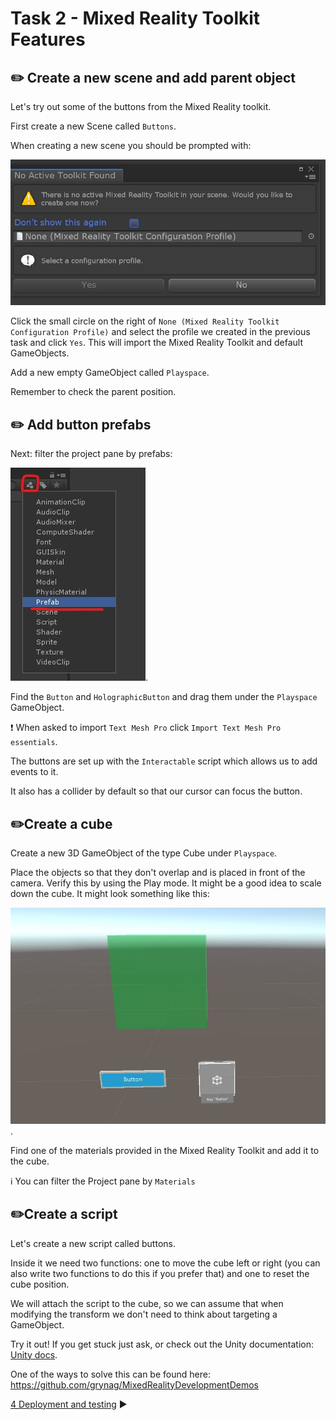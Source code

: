 # Task 2 - Mixed Reality Toolkit Features

## ✏️ Create a new scene and add parent object

Let's try out some of the buttons from the Mixed Reality toolkit.

First create a new Scene called `Buttons`.

When creating a new scene you should be prompted with: 

![add mrtk](Screenshots/addMRTK.jpg)

Click the small circle on the right of `None (Mixed Reality Toolkit Configuration Profile)` and select the profile we created in the previous task and click `Yes`. This will import the Mixed Reality Toolkit and default GameObjects. 

Add a new empty GameObject called `Playspace`.

 Remember to check the parent position.

## ✏️ Add button prefabs

Next: filter the project pane by prefabs:

![Filter](Screenshots/prefabfilter.jpg).

Find the `Button` and `HolographicButton` and drag them under the `Playspace` GameObject.

❗️ When asked to import `Text Mesh Pro` click `Import Text Mesh Pro essentials`.

The buttons are set up with the `Interactable` script which allows us to add events to it.

It also has a collider by default so that our cursor can focus the button.

## ✏️Create a cube
Create a new 3D GameObject of the type Cube under `Playspace`.

Place the objects so that they don't overlap and is placed in front of the camera. Verify this by using the Play mode. It might be a good idea to scale down the cube. It might look something like this: 

![Filter](Screenshots/buttonex.jpg).

Find one of the materials provided in the Mixed Reality Toolkit and add it to the cube. 

ℹ️ You can filter the Project pane by `Materials`

## ✏️Create a script
Let's create a new script called buttons.

Inside it we need two functions: one to move the cube left or right (you can also write two functions to do this if you prefer that) and one to reset the cube position.

We will attach the script to the cube, so we can assume that when modifying the transform we don't need to think about targeting a GameObject.

Try it out! If you get stuck just ask, or check out the Unity documentation: [Unity docs](https://docs.unity3d.com/2018.3/Documentation/Manual/). 

One of the ways to solve this can be found here: https://github.com/grynag/MixedRealityDevelopmentDemos

[4 Deployment and testing](../4-Deployment-and-test/TASK1.md) :arrow_forward:
